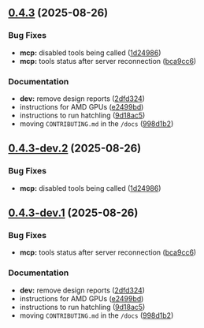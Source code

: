## [0.4.3](https://github.com/CrackingShells/Hatchling/compare/v0.4.2...v0.4.3) (2025-08-26)


### Bug Fixes

* **mcp:** disabled tools being called ([1d24986](https://github.com/CrackingShells/Hatchling/commit/1d249869b9d37c3b387f3197d8fc313055ac952a))
* **mcp:** tools status after server reconnection ([bca9cc6](https://github.com/CrackingShells/Hatchling/commit/bca9cc6ffbadd0d3ef691b60364ea285700476fa))


### Documentation

* **dev:** remove design reports ([2dfd324](https://github.com/CrackingShells/Hatchling/commit/2dfd324689062f9622b5c9468414133aa6493a88))
* instructions for AMD GPUs ([e2499bd](https://github.com/CrackingShells/Hatchling/commit/e2499bdaa768408df7279ed673a96092d4424155))
* instructions to run hatchling ([9d18ac5](https://github.com/CrackingShells/Hatchling/commit/9d18ac5a03ee56942db2cf5ecf014869ca7b9261))
* moving `CONTRIBUTING.md` in the `/docs` ([998d1b2](https://github.com/CrackingShells/Hatchling/commit/998d1b2345ebda16f566c761a5d508f43f44d0e8))

## [0.4.3-dev.2](https://github.com/CrackingShells/Hatchling/compare/v0.4.3-dev.1...v0.4.3-dev.2) (2025-08-26)


### Bug Fixes

* **mcp:** disabled tools being called ([1d24986](https://github.com/CrackingShells/Hatchling/commit/1d249869b9d37c3b387f3197d8fc313055ac952a))

## [0.4.3-dev.1](https://github.com/CrackingShells/Hatchling/compare/v0.4.2...v0.4.3-dev.1) (2025-08-26)


### Bug Fixes

* **mcp:** tools status after server reconnection ([bca9cc6](https://github.com/CrackingShells/Hatchling/commit/bca9cc6ffbadd0d3ef691b60364ea285700476fa))


### Documentation

* **dev:** remove design reports ([2dfd324](https://github.com/CrackingShells/Hatchling/commit/2dfd324689062f9622b5c9468414133aa6493a88))
* instructions for AMD GPUs ([e2499bd](https://github.com/CrackingShells/Hatchling/commit/e2499bdaa768408df7279ed673a96092d4424155))
* instructions to run hatchling ([9d18ac5](https://github.com/CrackingShells/Hatchling/commit/9d18ac5a03ee56942db2cf5ecf014869ca7b9261))
* moving `CONTRIBUTING.md` in the `/docs` ([998d1b2](https://github.com/CrackingShells/Hatchling/commit/998d1b2345ebda16f566c761a5d508f43f44d0e8))
